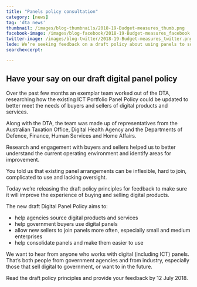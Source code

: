 ```yaml
---
title: "Panels policy consultation"
category: [news]
tag: 'dta news'
thumbnail: /images/blog-thumbnails/2018-19-Budget-measures_thumb.png
facebook-image: /images/blog-facebook/2018-19-Budget-measures_facebook.png
twitter-image: /images/blog-twitter/2018-19-Budget-measures_twitter.png
lede: We’re seeking feedback on a draft policy about using panels to source digital products and services.
searchexcerpt:

---
```


## Have your say on our draft digital panel policy

Over the past few months an exemplar team worked out of the DTA, researching how the existing ICT Portfolio Panel Policy could be updated to better meet the needs of buyers and sellers of digital products and services.

Along with the DTA, the team was made up of representatives from the Australian Taxation Office, Digital Health Agency and the Departments of Defence, Finance, Human Services and Home Affairs.

Research and engagement with buyers and sellers helped us to better understand the current operating environment and identify areas for improvement.

You told us that existing panel arrangements can be inflexible, hard to join, complicated to use and lacking oversight.  

Today we’re releasing the draft policy principles for feedback to make sure it will improve the experience of buying and selling digital products.

The new draft Digital Panel Policy aims to:
- help agencies source digital products and services
- help government buyers use digital panels
- allow new sellers to join panels more often, especially small and medium enterprises
- help consolidate panels and make them easier to use

We want to hear from anyone who works with digital (including ICT) panels. That’s both people from government agencies and from industry, especially those that sell digital to government, or want to in the future.

Read the draft policy principles and provide your feedback by 12 July 2018.
